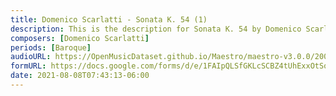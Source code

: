 ```yaml
---
title: Domenico Scarlatti - Sonata K. 54 (1)
description: This is the description for Sonata K. 54 by Domenico Scarlatti
composers: [Domenico Scarlatti]
periods: [Baroque]
audioURL: https://OpenMusicDataset.github.io/Maestro/maestro-v3.0.0/2008/MIDI-Unprocessed_09_R3_2008_01-07_ORIG_MID--AUDIO_09_R3_2008_wav--1.midi
formURL: https://docs.google.com/forms/d/e/1FAIpQLSfGKLcSCBZ4tUhExxOtSo5CiNWMUpbpwxAU3-_TN4dhKPdYyg/viewform
date: 2021-08-08T07:43:13-06:00
---
```

